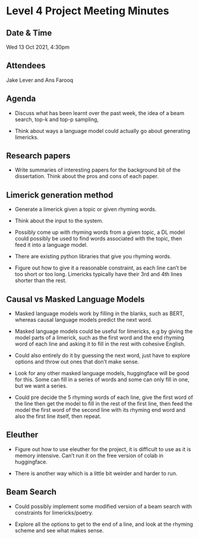 # Level 4 Project Meeting Minutes

## Date & Time
Wed 13 Oct 2021, 4:30pm

## Attendees
Jake Lever and Ans Farooq

## Agenda

* Discuss what has been learnt over the past week, the idea of a beam search, top-k and top-p sampling,

* Think about ways a language model could actually go about generating limericks.

## Research papers

* Write summaries of interesting papers for the background bit of the dissertation. Think about the pros and cons of each paper.

## Limerick generation method

* Generate a limerick given a topic or given rhyming words.

* Think about the input to the system. 

* Possibly come up with rhyming words from a given topic, a DL model could possibly be used to find words associated with the topic, then feed it into a language model.

* There are existing python libraries that give you rhyming words. 

* Figure out how to give it a reasonable constraint, as each line can’t be too short or too long. Limericks typically have their 3rd and 4th lines shorter than the rest.

## Causal vs Masked Language Models

* Masked language models work by filling in the blanks, such as BERT, whereas causal language models predict the next word. 

* Masked language models could be useful for limericks, e.g by giving the model parts of a limerick, such as the first word and the end rhyming word of each line and asking it to fill in the rest with cohesive English. 

* Could also entirely do it by guessing the next word, just have to explore options and throw out ones that don’t make sense.

* Look for any other masked language models, huggingface will be good for this. Some can fill in a series of words and some can only fill in one, but we want a series.

* Could pre decide the 5 rhyming words of each line, give the first word of the line then get the model to fill in the rest of the first line, then feed the model the first word of the second line with its rhyming end word and also the first line itself, then repeat.

## Eleuther

* Figure out how to use eleuther for the project, it is difficult to use as it is memory intensive. Can’t run it on the free version of colab in huggingface.

* There is another way which is a little bit weirder and harder to run.

## Beam Search

* Could possibly implement some modified version of a beam search with constraints for limericks/poetry.

* Explore all the options to get to the end of a line, and look at the rhyming scheme and see what makes sense.